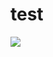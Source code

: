 <!DOCTYPE html>
<html lang="ja">
<head>
	<meta charset="UTF-8">
	<title>JohnPlactice</title>
</head>
<body>
	<h1>test</h1>
	<img src="https://github.com/images/modules/dashboard/bootcamp/octocat_repo.png" />
</body>
</html>
